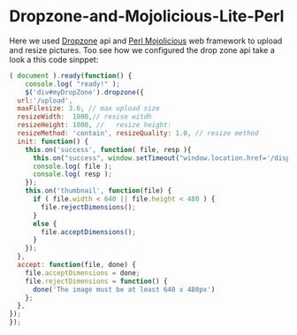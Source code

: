 # Dropzone-and-Mojolicious-Lite-Perl


Here we used [Dropzone](https://www.dropzonejs.com/) api and [Perl Mojolicious](https://mojolicious.org/) web framework to upload and resize pictures.
Too see how we configured the drop zone api take a look a this code sinppet:
```javascript
( document ).ready(function() {
    console.log( "ready!" );
    $('div#myDropZone').dropzone({
  url:'/upload',
  maxFilesize: 3.6, // max upload size
  resizeWidth:  1000,// resise witdh 
  resizeHeight: 1000, //   resize height:
  resizeMethod: 'contain', resizeQuality: 1.0, // resize method
  init: function() {
    this.on('success', function( file, resp ){
      this.on("success", window.setTimeout("window.location.href='/display'", 1000)); // redirect
      console.log( file );
      console.log( resp );
    });
    this.on('thumbnail', function(file) {
      if ( file.width < 640 || file.height < 480 ) {
        file.rejectDimensions();
      }
      else {
        file.acceptDimensions();
      }
    });
  },
  accept: function(file, done) {
    file.acceptDimensions = done;
    file.rejectDimensions = function() {
      done('The image must be at least 640 x 480px')
    };
  },
});
});

```
